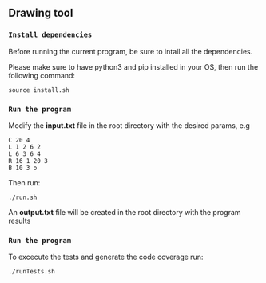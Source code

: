 ## Drawing tool

### `Install dependencies`
Before running the current program, be sure to intall all the dependencies.

Please make sure to have python3 and pip installed in your OS, then run the following command:

`source install.sh`

### `Run the program`

Modify the **input.txt** file in the root directory with the desired params, e.g

```
C 20 4
L 1 2 6 2
L 6 3 6 4
R 16 1 20 3
B 10 3 o
```

Then run:

`./run.sh`

An **o​utput.txt** file will be created in the root directory with the program results

### `Run the program`
To excecute the tests and generate the code coverage run:

``./runTests.sh``